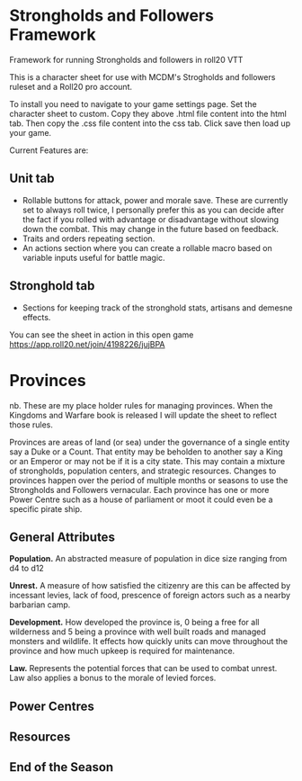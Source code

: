 # Strongholds and Followers Framework

Framework for running Strongholds and followers in roll20 VTT

This is a character sheet for use with MCDM's Strogholds and followers ruleset and a Roll20 pro account.

To install you need to navigate to your game settings page. Set the character sheet to custom. Copy they above .html file content into the html tab. Then copy the .css file content into the css tab. Click save then load up your game.

Current Features are:

## Unit tab
* Rollable buttons for attack, power and morale save. These are currently set to always roll twice, I personally prefer this as you can decide after the fact if you rolled with advantage or disadvantage without slowing down the combat. This may change in the future based on feedback. 
* Traits and orders repeating section.
* An actions section where you can create a rollable macro based on variable inputs useful for battle magic.

## Stronghold tab
* Sections for keeping track of the stronghold stats, artisans and demesne effects.

You can see the sheet in action in this open game https://app.roll20.net/join/4198226/jujBPA

# Provinces 

nb. These are my place holder rules for managing provinces. When the Kingdoms and Warfare book is released I will update the sheet to reflect those rules.  

Provinces are areas of land (or sea) under the governance of a single entity say a Duke or a Count. That entity may be beholden to another say a King or an Emperor or may not be if it is a city state. This may contain a mixture of strongholds, population centers, and strategic resources. Changes to provinces happen over the period of multiple months or seasons to use the Strongholds and Followers vernacular. Each province has one or more Power Centre such as a house of parliament or moot it could even be a specific pirate ship. 

## General Attributes

<b>Population.</b> An abstracted measure of population in dice size ranging from d4 to d12 

<b>Unrest.</b> A measure of how satisfied the citizenry are this can be affected by incessant levies, lack of food, prescence of foreign actors such as a nearby barbarian camp.

<b>Development.</b> How developed the province is, 0 being a free for all wilderness and 5 being a province with well built roads and managed monsters and wildlife. It effects how quickly units can move throughout the province and how much upkeep is required for maintenance.

<b>Law.</b> Represents the potential forces that can be used to combat unrest. Law also applies a bonus to the morale of levied forces.

## Power Centres

## Resources

## End of the Season